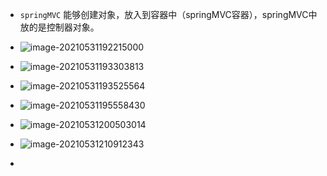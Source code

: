 + `springMVC` 能够创建对象，放入到容器中（springMVC容器），springMVC中放的是控制器对象。
+ ![image-20210531192215000](https://cdn.jsdelivr.net/gh/smallzhong/new-picgo-pic-bed@master//image-20210531192215000.png)
+ ![image-20210531193303813](https://cdn.jsdelivr.net/gh/smallzhong/new-picgo-pic-bed@master//image-20210531193303813.png)
+ ![image-20210531193525564](https://cdn.jsdelivr.net/gh/smallzhong/new-picgo-pic-bed@master//image-20210531193525564.png)
+ ![image-20210531195558430](https://cdn.jsdelivr.net/gh/smallzhong/new-picgo-pic-bed@master//image-20210531195558430.png)

+ ![image-20210531200503014](https://cdn.jsdelivr.net/gh/smallzhong/new-picgo-pic-bed@master//image-20210531200503014.png)
+ ![image-20210531210912343](https://cdn.jsdelivr.net/gh/smallzhong/new-picgo-pic-bed@master//image-20210531210912343.png)
+ 

